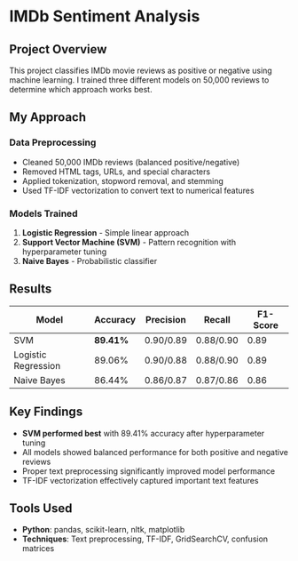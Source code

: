 # IMDb Sentiment Analysis

## Project Overview
This project classifies IMDb movie reviews as positive or negative using machine learning. I trained three different models on 50,000 reviews to determine which approach works best.

## My Approach

### Data Preprocessing
- Cleaned 50,000 IMDb reviews (balanced positive/negative)
- Removed HTML tags, URLs, and special characters
- Applied tokenization, stopword removal, and stemming
- Used TF-IDF vectorization to convert text to numerical features

### Models Trained
1. **Logistic Regression** - Simple linear approach
2. **Support Vector Machine (SVM)** - Pattern recognition with hyperparameter tuning
3. **Naive Bayes** - Probabilistic classifier

## Results

| Model | Accuracy | Precision | Recall | F1-Score |
|-------|----------|-----------|--------|----------|
| SVM | **89.41%** | 0.90/0.89 | 0.88/0.90 | 0.89 |
| Logistic Regression | 89.06% | 0.90/0.88 | 0.88/0.90 | 0.89 |
| Naive Bayes | 86.44% | 0.86/0.87 | 0.87/0.86 | 0.86 |

## Key Findings
- **SVM performed best** with 89.41% accuracy after hyperparameter tuning
- All models showed balanced performance for both positive and negative reviews
- Proper text preprocessing significantly improved model performance
- TF-IDF vectorization effectively captured important text features

## Tools Used
- **Python**: pandas, scikit-learn, nltk, matplotlib
- **Techniques**: Text preprocessing, TF-IDF, GridSearchCV, confusion matrices
